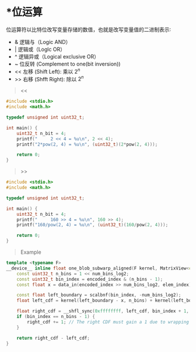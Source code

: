 &emsp;
# *位运算
位运算符以比特位改写变量存储的数值，也就是改写变量值的二进制表示∶

- &	    逻辑与（Logic AND） 
- |		逻辑或（Loglc OR）
- ^		逻辑异或（Logical exclusive OR）
- ~		位反转 (Complement to one(bit inversion))
- <<	左移 (Shift Left): 乘以 $2^n$ 
- \>>	右移 (Shfft Right): 除以 $2^n$



><<
```c++
#include <stdio.h>
#include <math.h>

typedef unsigned int uint32_t;

int main() {
    uint32_t n_bit = 4;
    printf("     2 << 4 = %u\n", 2 << 4);
    printf("2*pow(2, 4) = %u\n", (uint32_t)(2*pow(2, 4)));

    return 0;
}
```



>\>>
```c++
#include <stdio.h>
#include <math.h>

typedef unsigned int uint32_t;

int main() {
    uint32_t n_bit = 4;
    printf("     160 >> 4 = %u\n", 160 >> 4);
    printf("160/pow(2, 4) = %u\n", (uint32_t)(160/pow(2, 4)));

    return 0;
}
```

>Example 
```c++
template <typename F>
__device__ inline float one_blob_subwarp_aligned(F kernel, MatrixView<const float> data_in, const uint32_t elem_index, const uint32_t encoded_index, const uint32_t num_bins_log2) {
	const uint32_t n_bins = 1 << num_bins_log2;
	const uint32_t bin_index = encoded_index & (n_bins - 1);
	const float x = data_in(encoded_index >> num_bins_log2, elem_index);

	const float left_boundary = scalbnf(bin_index, -num_bins_log2);
	float left_cdf = kernel(left_boundary - x, n_bins) + kernel(left_boundary - x - 1.0f, n_bins) + kernel(left_boundary - x + 1.0f, n_bins);

	float right_cdf = __shfl_sync(0xffffffff, left_cdf, bin_index + 1, n_bins);
	if (bin_index == n_bins - 1) {
		right_cdf += 1; // The right CDF must gain a 1 due to wrapping from right to left (it lost one (hopefully) saturated CDF)
	}

	return right_cdf - left_cdf;
}
```